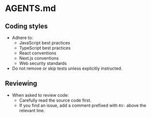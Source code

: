 # AGENTS.md

## Coding styles
- Adhere to:
  - JavaScript best practices
  - TypeScript best practices
  - React conventions
  - Next.js conventions
  - Web security standards
- Do not remove or skip tests unless explicitly instructed.

## Reviewing
- When asked to review code:
  - Carefully read the source code first.
  - If you find an issue, add a comment prefixed with `RV:` above the relevant line.
